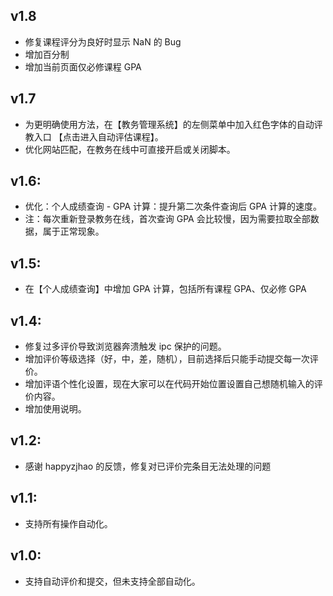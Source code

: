 ## v1.8

- 修复课程评分为良好时显示 NaN 的 Bug
- 增加百分制
- 增加当前页面仅必修课程 GPA

## v1.7

- 为更明确使用方法，在【教务管理系统】的左侧菜单中加入红色字体的自动评教入口 【点击进入自动评估课程】。
- 优化网站匹配，在教务在线中可直接开启或关闭脚本。

## v1.6:

- 优化：个人成绩查询 - GPA 计算：提升第二次条件查询后 GPA 计算的速度。
- 注：每次重新登录教务在线，首次查询 GPA 会比较慢，因为需要拉取全部数据，属于正常现象。

## v1.5:

- 在【个人成绩查询】中增加 GPA 计算，包括所有课程 GPA、仅必修 GPA

## v1.4:

- 修复过多评价导致浏览器奔溃触发 ipc 保护的问题。
- 增加评价等级选择（好，中，差，随机），目前选择后只能手动提交每一次评价。
- 增加评语个性化设置，现在大家可以在代码开始位置设置自己想随机输入的评价内容。
- 增加使用说明。

## v1.2:

- 感谢 happyzjhao 的反馈，修复对已评价完条目无法处理的问题

## v1.1:

- 支持所有操作自动化。

## v1.0:

- 支持自动评价和提交，但未支持全部自动化。
